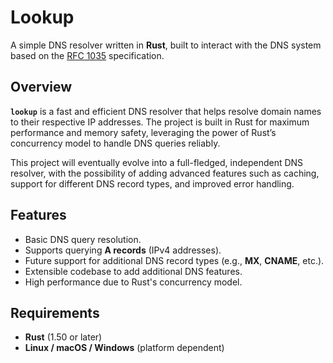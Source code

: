 # Lookup

A simple DNS resolver written in **Rust**, built to interact with the DNS system based on the [RFC 1035](https://www.ietf.org/rfc/rfc1035.txt) specification.

## Overview

**`lookup`** is a fast and efficient DNS resolver that helps resolve domain names to their respective IP addresses. The project is built in Rust for maximum performance and memory safety, leveraging the power of Rust’s concurrency model to handle DNS queries reliably.

This project will eventually evolve into a full-fledged, independent DNS resolver, with the possibility of adding advanced features such as caching, support for different DNS record types, and improved error handling.

## Features

- Basic DNS query resolution.
- Supports querying **A records** (IPv4 addresses).
- Future support for additional DNS record types (e.g., **MX**, **CNAME**, etc.).
- Extensible codebase to add additional DNS features.
- High performance due to Rust's concurrency model.

## Requirements

- **Rust** (1.50 or later)
- **Linux / macOS / Windows** (platform dependent)